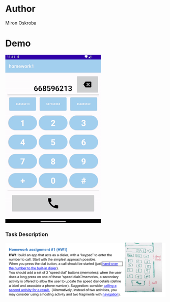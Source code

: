 # Author
Miron Oskroba
# Demo
![Alt text](/readme-resources/dialer.gif?raw=true "")
### Task Description
![Alt text](/readme-resources/dialer-app-task-description.png?raw=true "")

